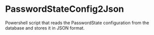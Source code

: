 # PasswordStateConfig2Json
Powershell script that reads the PasswordState configuration from the database and stores it in JSON format.
